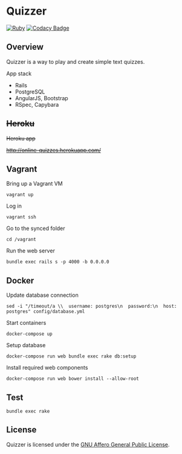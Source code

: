 # Quizzer
[![Ruby](https://github.com/nmuzychuk/quizzer/actions/workflows/ruby.yml/badge.svg)](https://github.com/nmuzychuk/quizzer/actions/workflows/ruby.yml)
[![Codacy Badge](https://api.codacy.com/project/badge/Grade/5c39734cbc9d468e90f7fbdbce62218b)](https://www.codacy.com/app/nmuzychuk/quizzer)

## Overview
Quizzer is a way to play and create simple text quizzes.

App stack
- Rails
- PostgreSQL
- AngularJS, Bootstrap
- RSpec, Capybara

## ~~Heroku~~
~~Heroku app~~

~~http://online-quizzes.herokuapp.com/~~

## Vagrant
Bring up a Vagrant VM
```
vagrant up
```
Log in
```
vagrant ssh
```
Go to the synced folder
```
cd /vagrant
```

Run the web server
```
bundle exec rails s -p 4000 -b 0.0.0.0
```

## Docker
Update database connection
```
sed -i "/timeout/a \\  username: postgres\n  password:\n  host: postgres" config/database.yml
```

Start containers
```
docker-compose up
```

Setup database
```
docker-compose run web bundle exec rake db:setup
```

Install required web components
```
docker-compose run web bower install --allow-root
```

## Test
```
bundle exec rake
```

## License
Quizzer is licensed under the [GNU Affero General Public License](LICENSE).
